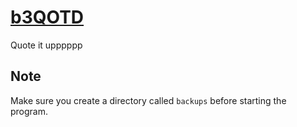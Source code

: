 [b3QOTD](http://qotd.home.blha303.biz)
======

Quote it upppppp

Note
----

Make sure you create a directory called `backups` before starting the program.
